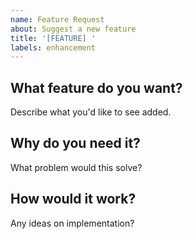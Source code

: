 ```yaml
---
name: Feature Request
about: Suggest a new feature
title: '[FEATURE] '
labels: enhancement
---
```


## What feature do you want?
Describe what you'd like to see added.

## Why do you need it?
What problem would this solve?

## How would it work?
Any ideas on implementation?

